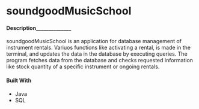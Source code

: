 # soundgoodMusicSchool



#### Description______________

soundgoodMusicSchool is an application for database management of instrument rentals. Variuos functions like activating a rental, is made in the terminal, and updates the data in the database by executing queries. The program fetches data from the database and checks requested information like stock quantity of a specific instrument or ongoing rentals.



#### Built With

- Java
- SQL